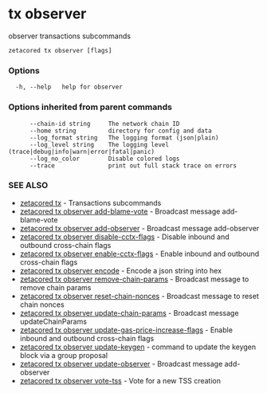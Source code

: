 # tx observer

observer transactions subcommands

```
zetacored tx observer [flags]
```

### Options

```
  -h, --help   help for observer
```

### Options inherited from parent commands

```
      --chain-id string     The network chain ID
      --home string         directory for config and data 
      --log_format string   The logging format (json|plain) 
      --log_level string    The logging level (trace|debug|info|warn|error|fatal|panic) 
      --log_no_color        Disable colored logs
      --trace               print out full stack trace on errors
```

### SEE ALSO

* [zetacored tx](zetacored_tx.md)	 - Transactions subcommands
* [zetacored tx observer add-blame-vote](zetacored_tx_observer_add-blame-vote.md)	 - Broadcast message add-blame-vote
* [zetacored tx observer add-observer](zetacored_tx_observer_add-observer.md)	 - Broadcast message add-observer
* [zetacored tx observer disable-cctx-flags](zetacored_tx_observer_disable-cctx-flags.md)	 - Disable inbound and outbound cross-chain flags
* [zetacored tx observer enable-cctx-flags](zetacored_tx_observer_enable-cctx-flags.md)	 - Enable inbound and outbound cross-chain flags
* [zetacored tx observer encode](zetacored_tx_observer_encode.md)	 - Encode a json string into hex
* [zetacored tx observer remove-chain-params](zetacored_tx_observer_remove-chain-params.md)	 - Broadcast message to remove chain params
* [zetacored tx observer reset-chain-nonces](zetacored_tx_observer_reset-chain-nonces.md)	 - Broadcast message to reset chain nonces
* [zetacored tx observer update-chain-params](zetacored_tx_observer_update-chain-params.md)	 - Broadcast message updateChainParams
* [zetacored tx observer update-gas-price-increase-flags](zetacored_tx_observer_update-gas-price-increase-flags.md)	 - Enable inbound and outbound cross-chain flags
* [zetacored tx observer update-keygen](zetacored_tx_observer_update-keygen.md)	 - command to update the keygen block via a group proposal
* [zetacored tx observer update-observer](zetacored_tx_observer_update-observer.md)	 - Broadcast message add-observer
* [zetacored tx observer vote-tss](zetacored_tx_observer_vote-tss.md)	 - Vote for a new TSS creation

